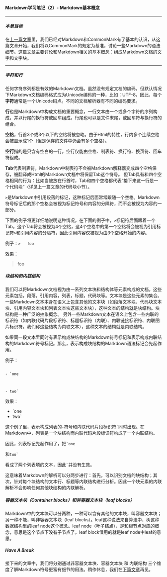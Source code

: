 #### Markdown学习笔记（2）- Markdown基本概念

***

##### 本章目标

在[上一篇文章](https://github.com/TiriSane/MarkdownTutorial/blob/master/Markdown_Tutorial_1.md)里，我们已经对Markdown和CommonMark有了基本的认识，从这篇文章开始，我们将以CommonMark的规定为基准，讨论一些Markdown的语法细节。这篇文章主要讨论和Markdown相关的基本概念：组成Markdown文档的文字和文字块。

***

##### 字符和行

任何字符序列都是有效的Markdown文档。虽然没有规定文档的编码，但默认情况下Markdown文档编码格式应为Unicode编码的一种，比如：UTF-8，因此，每个**字符**通常是一个Unicode码点。不同的文档解析器有不同的编码要求。

**行**也是Markdown中构成文档的重要概念，一行文本由一个或多个字符的序列构成，并以行尾的换行符或回车组成。行尾也可以是文件末尾，或回车符与换行符的组合。

**空格**，行首3个或3个以下的空格将被忽略。由于Html的特性，行内多个连续空格会被显示成1个（但是保存的文件中仍会有多个空格）。

**空行**指的是只含有空白的一行。空行仅能由空格、制表符、换行符、换页符、回车符组成。

**Tab**代表制表符，Markdown中制表符不会被Markdown解释器变成四个空格保存，被翻译成Html的Markdown文档中将保留Tab这个符号。
但Tab具有和四个空格相同的行为：比如当被放在行首时，Tab和四个空格都代表“接下来这一行是一个代码块”（详见上一篇文章的代码块小节）。

`>`是Markdown中引用段落的标记，这种标记后面常常跟随一个空格。Markdown符号标记后的那个空格会被视为标记符号和内容的分隔符，而不会被视为内容的一部分。

下面的例子将更详细地说明这种情况。在下面的例子中，`>`标记符后面跟着一个Tab，这个Tab将会被视为4个空格，这4个空格中的第一个空格将会被视为引用标记符`>`和引用内容的分隔符，因此引用内容仅被视为由3个空格开始的内容。

例子：`>	foo`

效果：
>	foo

##### 块结构和内联结构

我们可以将Markdown文档视为由一系列文本块和结构体等元素构成的文档。这些元素包括，段落，引用内容，列表，标题，代码块等。文本块是这些元素的集合。
一些Markdown文本本身在语义上包含其他的文本块（如段落文本块、代码块文本块、引用内容文本块和列表文本块这些文本块），这种文本的结构就是块结构。块结构是一种广泛的抽象概念。
另外一些Markdown文本在语义上包含一些内联的标识符（如内联代码片段标识符、标题标识符（内联）、内联链接标识符、内联图片标识符。我们称这些结构为内联文本），这种文本的结构就是内联结构。

如果同一段文本里同时有表示构成块结构的Markdown符号标记和表示构成内联结构的Markdown符号标记。那么，表示构成块结构的Markdown语法标记会先起作用。

例子：

<code>
- `one
</br>
</code>

<code>
- two`
</code>

效果：
- `one
- two`

这个例子里，表示构成列表的`-`符号和内联代码片段标识符<code>`</code>同时出现。在Markdown中，列表是一个块结构而内联代码片段标识符构成了一个内联结构。

因此，列表标记先起作用了，把<code>`one</code>

和<code>two`</code>

看成了两个列表项的文本，因此<code>`</code>并没有生效。

这意味着Markdown的解析可以分两步进行：首先，可以识别文档的块结构；其次，针对每个块结构的文本行、标题等内联结构进行分析。因此一个块元素的内联解析不会影响任何其他块结构的内联解析。

##### 容器文本块（Container blocks）和非容器文本块（leaf blocks）

Markdown中的文本块可以分两种，一种可以含有其他的文本块，叫容器文本块；另一种不能，叫非容器文本块（leaf blocks）。leaf这种说法来自算法中，树这种数据结构里的leaf node这个概念。leaf node（叶子结点），是和根节点对应的概念，意思是这个节点下没有子节点了。leaf block借用的就是leaf node中leaf的意思。

##### Have A Break

接下来的文章中，我们将分别通过非容器文本块、容器文本块 和 内联结构 三个维度了解Markdown符号更富有细节的用法。稍作休息，我们在[下篇文章](https://github.com/TiriSane/MarkdownTutorial/blob/master/Markdown_Tutorial_3.md)再见。
